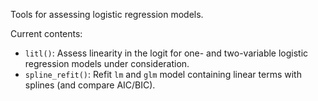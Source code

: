 Tools for assessing logistic regression models.

Current contents:

- `litl()`: Assess linearity in the logit for one- and two-variable logistic regression models under consideration.
- `spline_refit()`: Refit `lm` and `glm` model containing linear terms with splines (and compare AIC/BIC).
